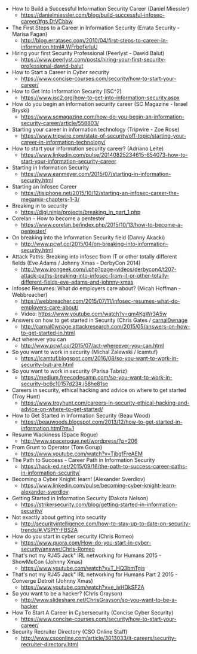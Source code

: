 - How to Build a Successful Information Security Career (Daniel Miessler)
  - https://danielmiessler.com/blog/build-successful-infosec-career/#gs.DtVCbbw
- The First Steps to a Career in Information Security (Errata Security - Marisa Fagan)
  - http://blog.erratasec.com/2010/04/first-steps-to-career-in-information.html#.WFrbofkrIuU
- Hiring your first Security Professional (Peerlyst - Dawid Balut)
  - https://www.peerlyst.com/posts/hiring-your-first-security-professional-dawid-balut
- How to Start a Career in Cyber security
  - https://www.concise-courses.com/security/how-to-start-your-career/
- How to Get Into Information Security (ISC^2)
  - https://www.isc2.org/how-to-get-into-information-security.aspx
- How do you begin an information security career (SC Magazine - Israel Bryski)
  - https://www.scmagazine.com/how-do-you-begin-an-information-security-career/article/558803/
- Starting your career in information technology (Tripwire - Zoe Rose)
  - https://www.tripwire.com/state-of-security/off-topic/starting-your-career-in-information-technology/
- How to start your information security career? (Adriano Leite)
  - https://www.linkedin.com/pulse/20140825234615-654073-how-to-start-your-information-security-career
- Starting in Information Security
  - https://www.eanmeyer.com/2015/07/starting-in-information-security.html
- Starting an Infosec Career
  - https://tisiphone.net/2015/10/12/starting-an-infosec-career-the-megamix-chapters-1-3/
- Breaking in to security
  - https://digi.ninja/projects/breaking_in_part_1.php
- Corelan - How to become a pentester
  - https://www.corelan.be/index.php/2015/10/13/how-to-become-a-pentester/
- On breaking into the Information Security field (Danny Akacki)
  - http://www.pcwf.co/2015/04/on-breaking-into-information-security.html
- Attack Paths: Breaking into infosec from IT or other totally different fields (Eve Adams / Johnny Xmas - DerbyCon 2014)
  - http://www.irongeek.com/i.php?page=videos/derbycon4/t207-attack-paths-breaking-into-infosec-from-it-or-other-totally-different-fields-eve-adams-and-johnny-xmas
- Infosec Resumes: What do employers care about? (Micah Hoffman - Webbreacher)
  - https://webbreacher.com/2015/07/11/infosec-resumes-what-do-employers-care-about/
  - Video: https://www.youtube.com/watch?v=gm4KgWr3A5w
- Answers on how to get started in Security (Chris Gates / [carnal0wnage](https://twitter.com/carnal0wnage)
  - http://carnal0wnage.attackresearch.com/2015/05/answers-on-how-to-get-started-in.html
- Act wherever you can
  - http://www.pcwf.co/2015/07/act-whereever-you-can.html
- So you want to work in security (Michal Zalewski / lcamtuf)
  - https://lcamtuf.blogspot.com/2016/08/so-you-want-to-work-in-security-but-are.html
- So you want to work in security (Parisa Tabriz)
  - https://medium.freecodecamp.com/so-you-want-to-work-in-security-bc6c10157d23#.j58he81se
- Careers in security, ethical hacking and advice on where to get started (Troy Hunt)
  - https://www.troyhunt.com/careers-in-security-ethical-hacking-and-advice-on-where-to-get-started/
- How to Get Started in Information Security (Beau Wood)
  - https://beauwoods.blogspot.com/2013/12/how-to-get-started-in-information.html?m=1
- Resume Wackiness (Space Rogue)
  - http://www.spacerogue.net/wordpress/?p=206
- From Grunt to Operator (Tom Gorup)
  - https://www.youtube.com/watch?v=TjbgfFreAEM
- The Path to Success - Career Path in Information Security
  - https://hack-ed.net/2015/09/16/the-path-to-success-career-paths-in-information-security/
- Becoming a Cyber Knight: learn! (Alexander Sverdlov)
  - https://www.linkedin.com/pulse/becoming-cyber-knight-learn-alexander-sverdlov
- Getting Started in Information Security (Dakota Nelson)
  - https://strikersecurity.com/blog/getting-started-in-information-security/
- Not exactly about getting into security
  - http://securityintelligence.com/how-to-stay-up-to-date-on-security-trends/#.VSPtY-FBSZA
- How do you start in cyber security (Chris Romeo)
  - https://www.quora.com/How-do-you-start-in-cyber-security/answer/Chris-Romeo
- That's not my RJ45 Jack" IRL networking for Humans 2015 - ShowMeCon (Johnny Xmas)
  - https://www.youtube.com/watch?v=T_HQ3bmTgis
- That's not my RJ45 Jack" IRL networking for Humans Part 2 2015 - Converge Detroit (Johnny Xmas)
  - https://www.youtube.com/watch?v=e_ivHDkSF2A
- So you want to be a hacker? (Chris Grayson)
  - http://www.slideshare.net/ChrisGrayson/so-you-want-to-be-a-hacker
- How To Start A Career in Cybersecurity (Concise Cyber Security)
  - https://www.concise-courses.com/security/how-to-start-your-career/
- Security Recruiter Directory (CSO Online Staff)
  - http://www.csoonline.com/article/3013033/it-careers/security-recruiter-directory.html